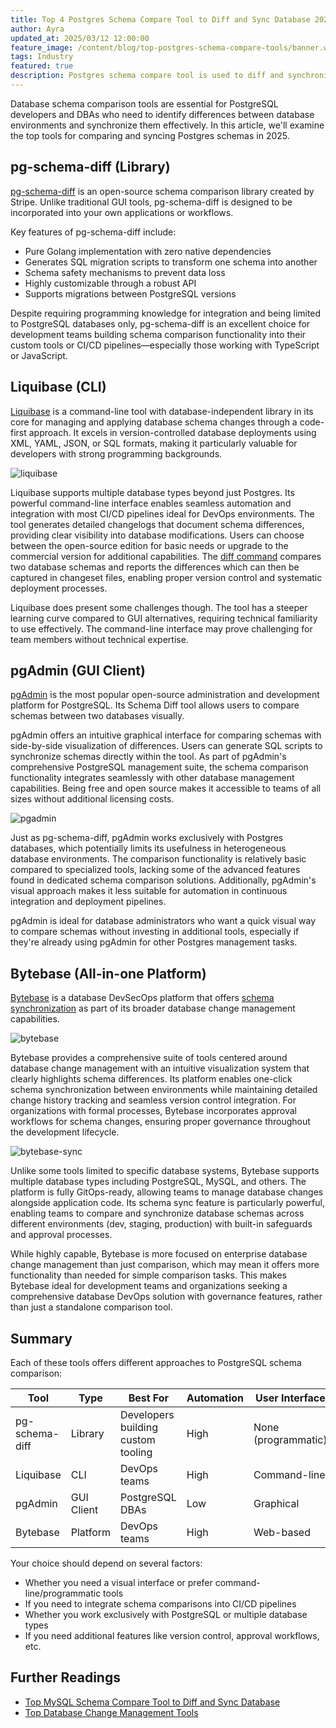 ```yaml
---
title: Top 4 Postgres Schema Compare Tool to Diff and Sync Database 2025
author: Ayra
updated_at: 2025/03/12 12:00:00
feature_image: /content/blog/top-postgres-schema-compare-tools/banner.webp
tags: Industry
featured: true
description: Postgres schema compare tool is used to diff and synchronize schemas between Postgres databases. This article reviews the top 4 common tools in this category.
---
```


Database schema comparison tools are essential for PostgreSQL developers and DBAs who need to identify differences between database environments and synchronize them effectively. In this article, we'll examine the top tools for comparing and syncing Postgres schemas in 2025.

## pg-schema-diff (Library)

[pg-schema-diff](https://github.com/stripe/pg-schema-diff) is an open-source schema comparison library created by Stripe. Unlike traditional GUI tools, pg-schema-diff is designed to be incorporated into your own applications or workflows.

Key features of pg-schema-diff include:

- Pure Golang implementation with zero native dependencies
- Generates SQL migration scripts to transform one schema into another
- Schema safety mechanisms to prevent data loss
- Highly customizable through a robust API
- Supports migrations between PostgreSQL versions

Despite requiring programming knowledge for integration and being limited to PostgreSQL databases only, pg-schema-diff is an excellent choice for development teams building schema comparison functionality into their custom tools or CI/CD pipelines—especially those working with TypeScript or JavaScript.

## Liquibase (CLI)

[Liquibase](https://docs.liquibase.com/commands/inspection/diff.html) is a command-line tool with database-independent library in its core for managing and applying database schema changes through a code-first approach. It excels in version-controlled database deployments using XML, YAML, JSON, or SQL formats, making it particularly valuable for developers with strong programming backgrounds.

![liquibase](/content/blog/top-postgres-schema-compare-tools/liquibase.webp)

Liquibase supports multiple database types beyond just Postgres. Its powerful command-line interface enables seamless automation and integration with most CI/CD pipelines ideal for DevOps environments. The tool generates detailed changelogs that document schema differences, providing clear visibility into database modifications. Users can choose between the open-source edition for basic needs or upgrade to the commercial version for additional capabilities. The [diff command](https://www.liquibase.com/blog/comparing-two-states-database-schema) compares two database schemas and reports the differences which can then be captured in changeset files, enabling proper version control and systematic deployment processes.

Liquibase does present some challenges though. The tool has a steeper learning curve compared to GUI alternatives, requiring technical familiarity to use effectively. The command-line interface may prove challenging for team members without technical expertise.

## pgAdmin (GUI Client)

[pgAdmin](https://www.pgadmin.org/docs/pgadmin4/8.14/schema_diff.html) is the most popular open-source administration and development platform for PostgreSQL. Its Schema Diff tool allows users to compare schemas between two databases visually.

pgAdmin offers an intuitive graphical interface for comparing schemas with side-by-side visualization of differences. Users can generate SQL scripts to synchronize schemas directly within the tool. As part of pgAdmin's comprehensive PostgreSQL management suite, the schema comparison functionality integrates seamlessly with other database management capabilities. Being free and open source makes it accessible to teams of all sizes without additional licensing costs.

![pgadmin](/content/blog/top-postgres-schema-compare-tools/pgadmin.webp)

Just as pg-schema-diff, pgAdmin works exclusively with Postgres databases, which potentially limits its usefulness in heterogeneous database environments. The comparison functionality is relatively basic compared to specialized tools, lacking some of the advanced features found in dedicated schema comparison solutions. Additionally, pgAdmin's visual approach makes it less suitable for automation in continuous integration and deployment pipelines.

pgAdmin is ideal for database administrators who want a quick visual way to compare schemas without investing in additional tools, especially if they're already using pgAdmin for other Postgres management tasks.

## Bytebase (All-in-one Platform)

[Bytebase](https://www.bytebase.com/) is a database DevSecOps platform that offers [schema synchronization](https://docs.bytebase.com/change-database/synchronize-schema/) as part of its broader database change management capabilities.

![bytebase](/content/blog/top-postgres-schema-compare-tools/bytebase.webp)

Bytebase provides a comprehensive suite of tools centered around database change management with an intuitive visualization system that clearly highlights schema differences. Its platform enables one-click schema synchronization between environments while maintaining detailed change history tracking and seamless version control integration. For organizations with formal processes, Bytebase incorporates approval workflows for schema changes, ensuring proper governance throughout the development lifecycle.

![bytebase-sync](/content/blog/top-postgres-schema-compare-tools/bytebase-sync.webp)

Unlike some tools limited to specific database systems, Bytebase supports multiple database types including PostgreSQL, MySQL, and others. The platform is fully GitOps-ready, allowing teams to manage database changes alongside application code. Its schema sync feature is particularly powerful, enabling teams to compare and synchronize database schemas across different environments (dev, staging, production) with built-in safeguards and approval processes.

While highly capable, Bytebase is more focused on enterprise database change management than just comparison, which may mean it offers more functionality than needed for simple comparison tasks. This makes Bytebase ideal for development teams and organizations seeking a comprehensive database DevOps solution with governance features, rather than just a standalone comparison tool.

## Summary

Each of these tools offers different approaches to PostgreSQL schema comparison:

| Tool           | Type       | Best For                           | Automation | User Interface      |
| -------------- | ---------- | ---------------------------------- | ---------- | ------------------- |
| pg-schema-diff | Library    | Developers building custom tooling | High       | None (programmatic) |
| Liquibase      | CLI        | DevOps teams                       | High       | Command-line        |
| pgAdmin        | GUI Client | PostgreSQL DBAs                    | Low        | Graphical           |
| Bytebase       | Platform   | DevOps teams                       | High       | Web-based           |

Your choice should depend on several factors:

- Whether you need a visual interface or prefer command-line/programmatic tools
- If you need to integrate schema comparisons into CI/CD pipelines
- Whether you work exclusively with PostgreSQL or multiple database types
- If you need additional features like version control, approval workflows, etc.

## Further Readings

- [Top MySQL Schema Compare Tool to Diff and Sync Database](/blog/top-mysql-schema-compare-tools/)
- [Top Database Change Management Tools](/blog/top-database-change-management-tools/)
